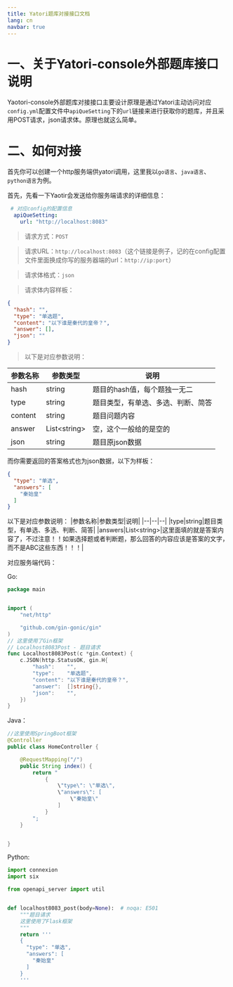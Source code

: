 ```yaml
---
title: Yatori题库对接接口文档
lang: cn
navbar: true
---
```


# 一、关于Yatori-console外部题库接口说明
Yaotori-console外部题库对接接口主要设计原理是通过Yatori主动访问对应`config.yml`配置文件中`apiQueSetting`下的`url`链接来进行获取你的题库，并且采用POST请求，json请求体。原理也就这么简单。


# 二、如何对接

首先你可以创建一个http服务端供yatori调用，这里我以`go语言`、`java语言`、`python语言`为例。

首先，先看一下Yaotir会发送给你服务端请求的详细信息：
```yml
 # 对应config的配置信息
  apiQueSetting:
    url: "http://localhost:8083"
```

> 请求方式：`POST`

> 请求URL：`http://localhost:8083`（这个链接是例子，记的在config配置文件里面换成你写的服务器端的url：`http://ip:port`）

> 请求体格式：`json`

> 请求体内容样板：
```json
{
  "hash": "",
  "type": "单选题",
  "content": "以下谁是秦代的皇帝？",
  "answer": [],
  "json": ""
}
```
> 以下是对应参数说明：

|参数名称|参数类型|说明|
|--|--|--|
|hash|string|题目的hash值，每个题独一无二|
|type|string|题目类型，有单选、多选、判断、简答|
|content|string|题目问题内容|
|answer|List\<string\>|空，这个一般给的是空的|
|json|string|题目原json数据|

而你需要返回的答案格式也为json数据，以下为样板：
```json
{
  "type": "单选",
  "answers": [
    "秦始皇"
  ]
}
```
以下是对应参数说明：
|参数名称|参数类型|说明|
|--|--|--|
|type|string|题目类型，有单选、多选、判断、简答|
|answers|List\<string\>|这里面填的就是答案内容了，不过注意！！如果选择题或者判断题，那么回答的内容应该是答案的文字，而不是ABC这些东西！！！|


对应服务端代码：

Go:
```go
package main


import (
	"net/http"

	"github.com/gin-gonic/gin"
)
// 这里使用了Gin框架
// Localhost8083Post - 题目请求
func Localhost8083Post(c *gin.Context) {
	c.JSON(http.StatusOK, gin.H{
		"hash":    "",
		"type":    "单选题",
		"content": "以下谁是秦代的皇帝？",
		"answer":  []string{},
		"json":    "",
	})
}
```

Java：
```java
//这里使用SpringBoot框架
@Controller
public class HomeController {

    @RequestMapping("/")
    public String index() {
        return "
            {
                \"type\": \"单选\",
                \"answers\": [
                    \"秦始皇\"
                ]
            }
        ";
    }


}
```

Python:
```python
import connexion
import six

from openapi_server import util


def localhost8083_post(body=None):  # noqa: E501
    """题目请求
    这里使用了Flask框架
    """
    return '''
    {
      "type": "单选",
      "answers": [
        "秦始皇"
      ]
    }
    '''

```